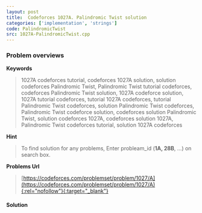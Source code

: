 ```yaml
---
layout: post
title:  Codeforces 1027A. Palindromic Twist solution
categories: ['implementation', 'strings']
code: PalindromicTwist
src: 1027A-PalindromicTwist.cpp
---
```

### **Problem overviews**

**Keywords**
> 1027A codeforces tutorial, codeforces 1027A solution, solution codeforces Palindromic Twist, Palindromic Twist tutorial codeforces, codeforces Palindromic Twist solution, 1027A codeforce solution, 1027A tutorial codeforces, tutorial 1027A codeforces, tutorial Palindromic Twist codeforces, solution Palindromic Twist codeforces, Palindromic Twist codeforce solution, codeforces solution Palindromic Twist, solution codeforces 1027A, codeforces solution 1027A, Palindromic Twist codeforces tutorial, solution 1027A codeforces

**Hint**
> To find solution for any problems, Enter probleam_id (**1A, 28B**, ...) on search box. 

**Problems Url**
> [https://codeforces.com/problemset/problem/1027/A](https://codeforces.com/problemset/problem/1027/A){:rel="nofollow"}{:target="_blank"}

#### **Solution**



